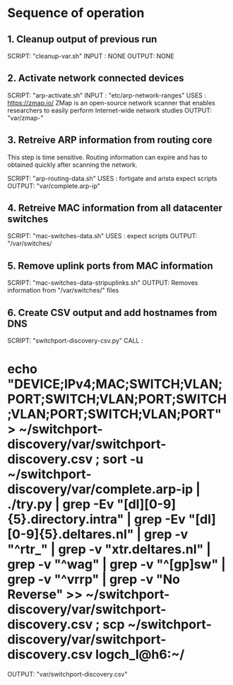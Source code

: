 # Sequence of operation

## 1. Cleanup output of previous run

SCRIPT: "cleanup-var.sh"
INPUT : NONE
OUTPUT: NONE

## 2. Activate network connected devices

SCRIPT: "arp-activate.sh"
INPUT : "etc/arp-network-ranges"
USES  : https://zmap.io/
        ZMap is an open-source network scanner that enables researchers to easily perform Internet-wide network studies
OUTPUT: "var/zmap-<for all networks>"

## 3. Retreive ARP information from routing core

This step is time sensitive. Routing information can expire and has to obtained quickly after scanning the network.

SCRIPT: "arp-routing-data.sh"
USES  : fortigate and arista expect scripts
OUTPUT: "var/complete.arp-ip"

## 4. Retreive MAC information from all datacenter switches

SCRIPT: "mac-switches-data.sh"
USES  : expect scripts
OUTPUT: "/var/switches/<brand><name>

## 5. Remove uplink ports from MAC information

SCRIPT: "mac-switches-data-stripuplinks.sh"
OUTPUT: Removes information from "/var/switches/<brand><name>" files

## 6. Create CSV output and add hostnames from DNS

SCRIPT: "switchport-discovery-csv.py"
CALL  : 

# echo "DEVICE;IPv4;MAC;SWITCH;VLAN;PORT;SWITCH;VLAN;PORT;SWITCH;VLAN;PORT;SWITCH;VLAN;PORT" > ~/switchport-discovery/var/switchport-discovery.csv ; sort -u ~/switchport-discovery/var/complete.arp-ip | ./try.py | grep -Ev "[dl][0-9]{5}\.directory.intra" | grep -Ev "[dl][0-9]{5}\.deltares.nl" | grep -v "^rtr_" | grep -v "xtr.deltares.nl" | grep -v "^wag" | grep -v "^[gp]sw" | grep -v "^vrrp" | grep -v "No Reverse" >> ~/switchport-discovery/var/switchport-discovery.csv ; scp ~/switchport-discovery/var/switchport-discovery.csv logch_l@h6:~/

OUTPUT: "var/switchport-discovery.csv"
